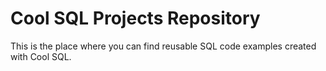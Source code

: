 # Cool SQL Projects Repository

This is the place where you can find reusable SQL code examples created with Cool SQL.
